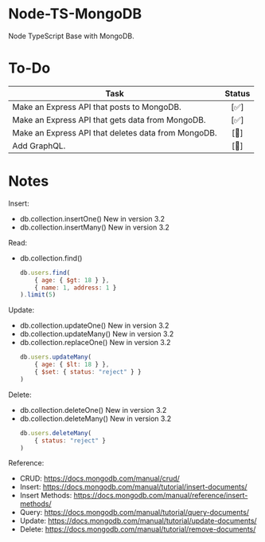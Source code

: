 <style>
    table {
        width:100% !important;
    };
    
    th {
        width:100% !important; 
    };
</style>

# Node-TS-MongoDB
Node TypeScript Base with MongoDB.

# To-Do

| Task        | Status
| ------------- |:-------------:|
| Make an Express API that posts to MongoDB. | [✅] |
| Make an Express API that gets data from MongoDB. | [✅] |
| Make an Express API that deletes data from MongoDB. | [🚧] |
| Add GraphQL. | [🚧] |

# Notes

Insert:
* db.collection.insertOne() New in version 3.2
* db.collection.insertMany() New in version 3.2

Read: 
* db.collection.find()
    ```javascript
    db.users.find(
        { age: { $gt: 18 } },
        { name: 1, address: 1 }
    ).limit(5)
    ```

Update:
* db.collection.updateOne() New in version 3.2
* db.collection.updateMany() New in version 3.2
* db.collection.replaceOne() New in version 3.2
    ```javascript
    db.users.updateMany(
        { age: { $lt: 18 } },
        { $set: { status: "reject" } }
    )
    ```

Delete: 
* db.collection.deleteOne() New in version 3.2
* db.collection.deleteMany() New in version 3.2
    ```javascript
    db.users.deleteMany(
        { status: "reject" }
    )
    ```

Reference:
* CRUD: https://docs.mongodb.com/manual/crud/
* Insert: https://docs.mongodb.com/manual/tutorial/insert-documents/
* Insert Methods: https://docs.mongodb.com/manual/reference/insert-methods/
* Query: https://docs.mongodb.com/manual/tutorial/query-documents/
* Update: https://docs.mongodb.com/manual/tutorial/update-documents/
* Delete: https://docs.mongodb.com/manual/tutorial/remove-documents/
